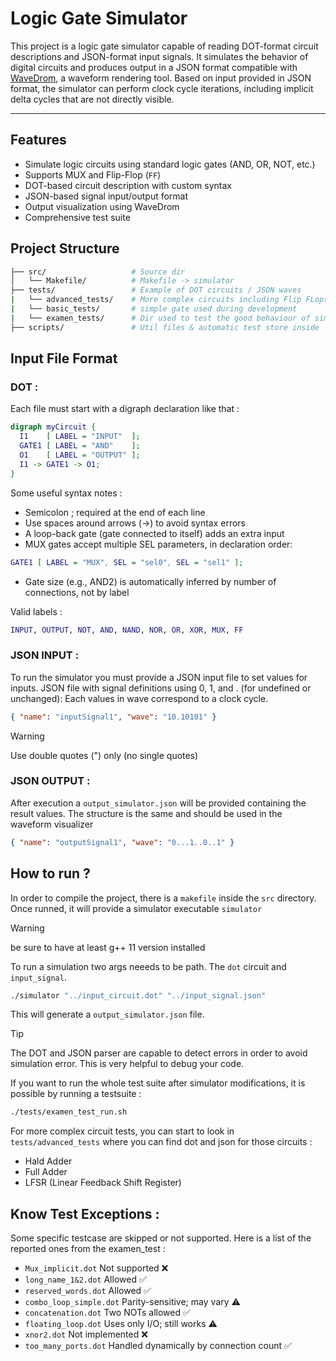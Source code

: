 # Logic Gate Simulator

This project is a logic gate simulator capable of reading DOT-format circuit descriptions and JSON-format input signals. It simulates the behavior of digital circuits and produces output in a JSON format compatible with [WaveDrom](https://wavedrom.com/), a waveform rendering tool. Based on input provided in JSON format, the simulator can perform clock cycle iterations, including implicit delta cycles that are not directly visible.

---

## Features 

- Simulate logic circuits using standard logic gates (AND, OR, NOT, etc.)
- Supports MUX and Flip-Flop (`FF`)
- DOT-based circuit description with custom syntax
- JSON-based signal input/output format
- Output visualization using WaveDrom
- Comprehensive test suite

## Project Structure

```bash
├── src/                   # Source dir
│   └── Makefile/          # Makefile -> simulator
├── tests/                 # Example of DOT circuits / JSON waves
|   └── advanced_tests/    # More complex circuits including Flip FLops
|   └── basic_tests/       # simple gate used during development
|   └── examen_tests/      # Dir used to test the good behaviour of simulator
├── scripts/               # Util files & automatic test store inside 
```

## Input File Format
### **DOT** : 
Each file must start with a digraph declaration like that :

```dot
digraph myCircuit {
  I1    [ LABEL = "INPUT"  ];
  GATE1 [ LABEL = "AND"    ];
  O1    [ LABEL = "OUTPUT" ];
  I1 -> GATE1 -> O1;
}
```
Some useful syntax notes : 
- Semicolon ; required at the end of each line
- Use spaces around arrows (->) to avoid syntax errors
- A loop-back gate (gate connected to itself) adds an extra input
- MUX gates accept multiple SEL parameters, in declaration order:
```dot
GATE1 [ LABEL = "MUX", SEL = "sel0", SEL = "sel1" ];
```
- Gate size (e.g., AND2) is automatically inferred by number of connections, not by label

Valid labels : 
```dot
INPUT, OUTPUT, NOT, AND, NAND, NOR, OR, XOR, MUX, FF
```

### **JSON INPUT** :

To run the simulator you must provide a JSON input file to set values for inputs. 
JSON file with signal definitions using 0, 1, and . (for undefined or unchanged):
Each values in wave correspond to a clock cycle.

```json
{ "name": "inputSignal1", "wave": "10.10101" }
```
> [!WARNING]
> Use double quotes (") only (no single quotes)

### **JSON OUTPUT** :

After execution a `output_simulator.json` will be provided containing the result values. The structure is the same and should be used in the waveform visualizer
```json
{ "name": "outputSignal1", "wave": "0...1..0..1" }
```

## How to run ? 
In order to compile the project, there is a `makefile` inside the `src` directory. Once runned, it will provide a simulator executable `simulator`

> [!WARNING]
> be sure to have at least g++ 11 version installed

To run a simulation two args neeeds to be path. The `dot` circuit and `input_signal`. 
```sh
./simulator "../input_circuit.dot" "../input_signal.json"
```
This will generate a `output_simulator.json` file.
> [!TIP]
> The DOT and JSON parser are capable to detect errors in order to avoid simulation error. This is very helpful to debug your code.

If you want to run the whole test suite after simulator modifications, it is possible by running a testsuite : 
```sh
./tests/examen_test_run.sh
```

For more complex circuit tests, you can start to look in `tests/advanced_tests` where you can find dot and json for those circuits : 

- Hald Adder
- Full Adder
- LFSR (Linear Feedback Shift Register)

## Know Test Exceptions :
Some specific testcase are skipped or not supported. Here is a list of the reported ones from the examen_test :

- `Mux_implicit.dot`      Not supported                           ❌
- `long_name_1&2.dot`	    Allowed                                 ✅
- `reserved_words.dot`	  Allowed                                 ✅ 
- `combo_loop_simple.dot`	Parity-sensitive; may vary              ⚠️ 
- `concatenation.dot`	    Two NOTs allowed                        ✅ 
- `floating_loop.dot`	    Uses only I/O; still works              ⚠️ 
- `xnor2.dot`	            Not implemented                         ❌ 
- `too_many_ports.dot`	  Handled dynamically by connection count ✅ 


